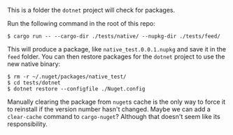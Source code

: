 This is a folder the `dotnet` project will check for packages.

Run the following command in the root of this repo:

```shell
$ cargo run -- --cargo-dir ./tests/native/ --nupkg-dir ./tests/feed/
```

This will produce a package, like `native_test.0.0.1.nupkg` and save it in the `feed` folder. You can then restore packages for the `dotnet` project to use the new native binary:

```shell
$ rm -r ~/.nuget/packages/native_test/
$ cd tests/dotnet
$ dotnet restore --configfile ./Nuget.config
```

Manually clearing the package from `nuget`s cache is the only way to force it to reinstall if the version number hasn't changed. Maybe we can add a `clear-cache` command to `cargo-nuget`? Although that doesn't seem like its responsibility.